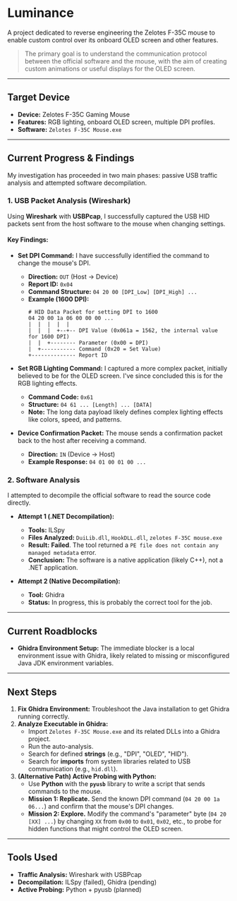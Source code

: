 # Luminance

A project dedicated to reverse engineering the Zelotes F-35C mouse to enable custom control over its onboard OLED screen and other features.

> The primary goal is to understand the communication protocol between the official software and the mouse, with the aim of creating custom animations or useful displays for the OLED screen.

---

## Target Device

* **Device:** Zelotes F-35C Gaming Mouse
* **Features:** RGB lighting, onboard OLED screen, multiple DPI profiles.
* **Software:** `Zelotes F-35C Mouse.exe`

---

## Current Progress & Findings

My investigation has proceeded in two main phases: passive USB traffic analysis and attempted software decompilation.

### 1. USB Packet Analysis (Wireshark)

Using **Wireshark** with **USBPcap**, I successfully captured the USB HID packets sent from the host software to the mouse when changing settings.

#### Key Findings:

* **Set DPI Command:** I have successfully identified the command to change the mouse's DPI.
    * **Direction:** `OUT` (Host -> Device)
    * **Report ID:** `0x04`
    * **Command Structure:** `04 20 00 [DPI_Low] [DPI_High] ...`
    * **Example (1600 DPI):**
        ```hex
        # HID Data Packet for setting DPI to 1600
        04 20 00 1a 06 00 00 00 ...
        |  |  |  |  |
        |  |  |  +--+-- DPI Value (0x061a = 1562, the internal value for 1600 DPI)
        |  |  +-------- Parameter (0x00 = DPI)
        |  +----------- Command (0x20 = Set Value)
        +-------------- Report ID
        ```

* **Set RGB Lighting Command:** I captured a more complex packet, initially believed to be for the OLED screen. I've since concluded this is for the RGB lighting effects.
    * **Command Code:** `0x61`
    * **Structure:** `04 61 ... [Length] ... [DATA]`
    * **Note:** The long data payload likely defines complex lighting effects like colors, speed, and patterns.

* **Device Confirmation Packet:** The mouse sends a confirmation packet back to the host after receiving a command.
    * **Direction:** `IN` (Device -> Host)
    * **Example Response:** `04 01 00 01 00 ...`

### 2. Software Analysis

I attempted to decompile the official software to read the source code directly.

* **Attempt 1 (.NET Decompilation):**
    * **Tools:** ILSpy
    * **Files Analyzed:** `DuiLib.dll`, `HookDLL.dll`, `zelotes F-35C mouse.exe`
    * **Result:** **Failed**. The tool returned a `PE file does not contain any managed metadata` error.
    * **Conclusion:** The software is a native application (likely C++), not a .NET application.

* **Attempt 2 (Native Decompilation):**
    * **Tool:** Ghidra
    * **Status:** In progress, this is probably the correct tool for the job.

---

## Current Roadblocks

* **Ghidra Environment Setup:** The immediate blocker is a local environment issue with Ghidra, likely related to missing or misconfigured Java JDK environment variables.

---

## Next Steps

1.  **Fix Ghidra Environment:** Troubleshoot the Java installation to get Ghidra running correctly.
2.  **Analyze Executable in Ghidra:**
    * Import `Zelotes F-35C Mouse.exe` and its related DLLs into a Ghidra project.
    * Run the auto-analysis.
    * Search for defined **strings** (e.g., "DPI", "OLED", "HID").
    * Search for **imports** from system libraries related to USB communication (e.g., `hid.dll`).
3.  **(Alternative Path) Active Probing with Python:**
    * Use **Python** with the **`pyusb`** library to write a script that sends commands to the mouse.
    * **Mission 1: Replicate.** Send the known DPI command (`04 20 00 1a 06...`) and confirm that the mouse's DPI changes.
    * **Mission 2: Explore.** Modify the command's "parameter" byte (`04 20 [XX] ...`) by changing `XX` from `0x00` to `0x01`, `0x02`, etc., to probe for hidden functions that might control the OLED screen.

---

## Tools Used

* **Traffic Analysis:** Wireshark with USBPcap
* **Decompilation:** ILSpy (failed), Ghidra (pending)
* **Active Probing:** Python + pyusb (planned)
